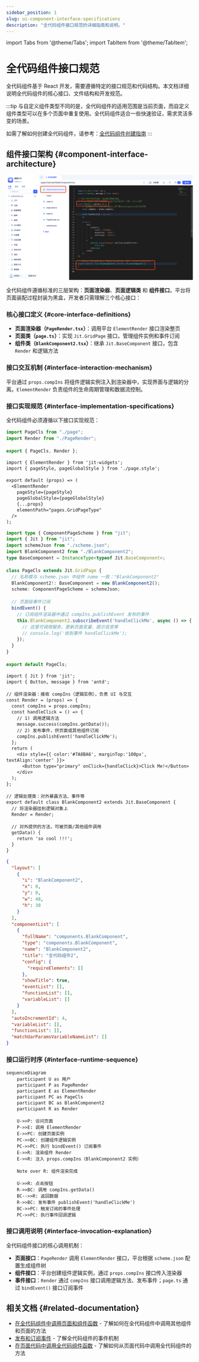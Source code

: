 ```yaml
---
sidebar_position: 1
slug: ui-component-interface-specifications
description: "全代码组件接口规范的详细指南和说明。"
---
```


import Tabs from '@theme/Tabs';
import TabItem from '@theme/TabItem';

# 全代码组件接口规范

全代码组件基于 React 开发，需要遵循特定的接口规范和代码结构。本文档详细说明全代码组件的核心接口、文件结构和开发规范。

:::tip
与自定义组件类型不同的是，全代码组件的适用范围是当前页面，而自定义组件类型可以在多个页面中重复使用。全代码组件适合一些快速验证，需求灵活多变的场景。

如需了解如何创建全代码组件，请参考：[全代码组件创建指南](../using-functional-components-in-pages/full-code-components)
:::

## 组件接口架构 {#component-interface-architecture}

![源码](./img/15/source-code.png)

全代码组件遵循标准的三层架构：**页面渲染器**、**页面逻辑类** 和 **组件接口**。平台将页面装配过程封装为黑盒，开发者只需理解三个核心接口：

### 核心接口定义 {#core-interface-definitions}

- **页面渲染器（`PageRender.tsx`）**：调用平台 `ElementRender` 接口渲染整页
- **页面类（`page.ts`）**：实现 `Jit.GridPage` 接口，管理组件实例和事件订阅
- **组件类（`BlankComponent2.tsx`）**：继承 `Jit.BaseComponent` 接口，包含 `Render` 和逻辑方法

### 接口交互机制 {#interface-interaction-mechanism}

平台通过 `props.compIns` 将组件逻辑实例注入到渲染器中，实现界面与逻辑的分离。`ElementRender` 负责组件的生命周期管理和数据流控制。

### 接口实现规范 {#interface-implementation-specifications}

全代码组件必须遵循以下接口实现规范：

<Tabs>
  <TabItem value="index" label="index.ts" default>

```ts
import PageCls from "./page";
import Render from "./PageRender";

export { PageCls, Render };
```

  </TabItem>
  <TabItem value="pageRender" label="PageRender.tsx">

```tsx
import { ElementRender } from 'jit-widgets';
import { pageStyle, pageGlobalStyle } from './page.style';

export default (props) => (
  <ElementRender
    pageStyle={pageStyle}
    pageGlobalStyle={pageGlobalStyle}
    {...props}
    elementPath="pages.GridPageType"
  />
);
```

  </TabItem>
  <TabItem value="page" label="page.ts">

```ts
import type { ComponentPageScheme } from "jit";
import { Jit } from "jit";
import schemeJson from "./scheme.json";
import BlankComponent2 from "./BlankComponent2";
type BaseComponent = InstanceType<typeof Jit.BaseComponent>;

class PageCls extends Jit.GridPage {
  // 名称需与 scheme.json 中组件 name 一致："BlankComponent2"
  BlankComponent2!: BaseComponent = new BlankComponent2();
  scheme: ComponentPageScheme = schemeJson;

  // 页面级事件订阅
  bindEvent() {
    // 订阅组件渲染器中通过 compIns.publishEvent 发布的事件
    this.BlankComponent2.subscribeEvent('handleClickMe', async () => {
      // 这里可调用服务、更新页面变量、提示信息等
      // console.log('收到事件 handleClickMe');
    });
  }
}

export default PageCls;
```

  </TabItem>
  <TabItem value="component" label="BlankComponent2.tsx">

```tsx
import { Jit } from 'jit';
import { Button, message } from 'antd';

// 组件渲染器：接收 compIns（逻辑实例），负责 UI 与交互
const Render = (props) => {
  const compIns = props.compIns;
  const handleClick = () => {
    // 1) 调用逻辑方法
    message.success(compIns.getData());
    // 2) 发布事件，供页面或其他组件订阅
    compIns.publishEvent('handleClickMe');
  };
  return (
    <div style={{ color:'#7A8BA6', marginTop:'100px', textAlign:'center' }}>
      <Button type="primary" onClick={handleClick}>Click Me!</Button>
    </div>
  );
};

// 逻辑处理类：对外暴露方法、事件等
export default class BlankComponent2 extends Jit.BaseComponent {
  // 将渲染器挂到逻辑对象上
  Render = Render;

  // 对外提供的方法，可被页面/其他组件调用
  getData() {
    return 'so cool !!!';
  }
}
```

  </TabItem>
  <TabItem value="scheme" label="scheme.json">

```json
{
  "layout": [
    {
      "i": "BlankComponent2",
      "x": 0,
      "y": 0,
      "w": 48,
      "h": 30
    }
  ],
  "componentList": [
    {
      "fullName": "components.BlankComponent",
      "type": "components.BlankComponent",
      "name": "BlankComponent2",
      "title": "全代码组件2",
      "config": {
        "requireElements": []
      },
      "showTitle": true,
      "eventList": [],
      "functionList": [],
      "variableList": []
    }
  ],
  "autoIncrementId": 4,
  "variableList": [],
  "functionList": [],
  "matchUarParamsVariableNameList": []
}
```

  </TabItem>
</Tabs>

### 接口运行时序 {#interface-runtime-sequence}

```mermaid
sequenceDiagram
    participant U as 用户
    participant P as PageRender
    participant E as ElementRender
    participant PC as PageCls
    participant BC as BlankComponent2
    participant R as Render

    U->>P: 访问页面
    P->>E: 调用 ElementRender
    E->>PC: 创建页面实例
    PC->>BC: 创建组件逻辑实例
    PC->>PC: 执行 bindEvent() 订阅事件
    E->>R: 渲染组件 Render
    E->>R: 注入 props.compIns（BlankComponent2 实例）

    Note over R: 组件渲染完成

    U->>R: 点击按钮
    R->>BC: 调用 compIns.getData()
    BC-->>R: 返回数据
    R->>BC: 发布事件 publishEvent('handleClickMe')
    BC->>PC: 触发订阅的事件处理
    PC->>PC: 执行事件回调逻辑
```

### 接口调用说明 {#interface-invocation-explanation}

全代码组件接口的核心调用机制：

- **页面接口**：`PageRender` 调用 `ElementRender` 接口，平台根据 `scheme.json` 配置生成组件树
- **组件接口**：平台创建组件逻辑实例，通过 `props.compIns` 接口传入渲染器
- **事件接口**：`Render` 通过 `compIns` 接口调用逻辑方法、发布事件；`page.ts` 通过 `bindEvent()` 接口订阅事件

## 相关文档 {#related-documentation}

- [在全代码组件中调用页面和组件函数](./calling-page-and-component-functions-in-fullcode-components) - 了解如何在全代码组件中调用其他组件和页面的方法
- [发布和订阅事件](./emitting-events) - 了解全代码组件的事件机制
- [在页面代码中调用全代码组件函数](./calling-fullcode-component-functions-in-page-code) - 了解如何从页面代码中调用全代码组件的方法
